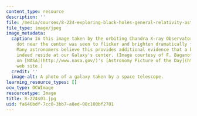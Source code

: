 ```yaml
---
content_type: resource
description: ''
file: /media/courses/8-224-exploring-black-holes-general-relativity-astrophysics-spring-2003/fa646bdf7cc03bb7a8ed08c100bf2701_8-224s03.jpg
file_type: image/jpeg
image_metadata:
  caption: In this image taken by the orbiting Chandra X-ray Observatory, the bright
    dot near the center was seen to flicker and brighten dramatically for a few minutes.
    Many astronomers believe this provides additional evidence that a black hole does
    indeed reside at our Galaxy's center. (Image courtesy of F. Baganoff, MIT as presented
    on [NASA](http://www.nasa.gov/)'s [Astronomy Picture of the Day](http://apod.gsfc.nasa.gov/apod/)
    web site.)
  credit: ''
  image-alt: A photo of a galaxy taken by a space telescope.
learning_resource_types: []
ocw_type: OCWImage
resourcetype: Image
title: 8-224s03.jpg
uid: fa646bdf-7cc0-3bb7-a8ed-08c100bf2701
---
```

